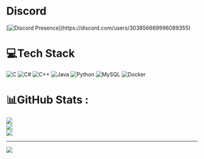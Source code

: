 # Discord
[![Discord Presence](https://lanyard-profile-readme.vercel.app/api/303856669996089355?theme=dark&animated=true&hideDiscrim=true&borderRadius=30px&idleMessage=Probably%20doing%20something%20else...)](https://discord.com/users/303856669996089355)
# 💻Tech Stack
![C](https://img.shields.io/badge/c-%2300599C.svg?style=for-the-badge&logo=c&logoColor=white) ![C#](https://img.shields.io/badge/c%23-%23239120.svg?style=for-the-badge&logo=c-sharp&logoColor=white) ![C++](https://img.shields.io/badge/c++-%2300599C.svg?style=for-the-badge&logo=c%2B%2B&logoColor=white) ![Java](https://img.shields.io/badge/java-%23ED8B00.svg?style=for-the-badge&logo=java&logoColor=white) ![Python](https://img.shields.io/badge/python-3670A0?style=for-the-badge&logo=python&logoColor=ffdd54) ![MySQL](https://img.shields.io/badge/mysql-%2300f.svg?style=for-the-badge&logo=mysql&logoColor=white) ![Docker](https://img.shields.io/badge/docker-%230db7ed.svg?style=for-the-badge&logo=docker&logoColor=white)
# 📊GitHub Stats :
![](https://github-readme-stats.vercel.app/api?username=YanoirZ&theme=radical&hide_border=false&include_all_commits=false&count_private=false)<br/>
![](https://github-readme-streak-stats.herokuapp.com/?user=YanoirZ&theme=radical&hide_border=false)<br/>
![](https://github-readme-stats.vercel.app/api/top-langs/?username=YanoirZ&theme=radical&hide_border=false&include_all_commits=false&count_private=false&layout=compact)

---
[![](https://visitcount.itsvg.in/api?id=YanoirZ&icon=2&color=0)](https://visitcount.itsvg.in)
